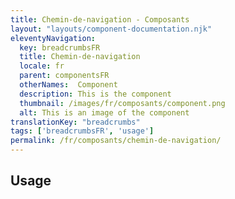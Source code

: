 ```yaml
---
title: Chemin-de-navigation - Composants
layout: "layouts/component-documentation.njk"
eleventyNavigation:
  key: breadcrumbsFR
  title: Chemin-de-navigation
  locale: fr
  parent: componentsFR
  otherNames:  Component
  description: This is the component
  thumbnail: /images/fr/composants/component.png
  alt: This is an image of the component
translationKey: "breadcrumbs"
tags: ['breadcrumbsFR', 'usage']
permalink: /fr/composants/chemin-de-navigation/
---
```


## Usage